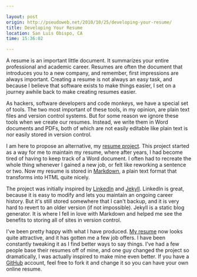 ```yaml
---

layout: post
origin: http://pseudoweb.net/2010/10/25/developing-your-resume/
title: Developing Your Resume
location: San Luis Obispo, CA
time: 15:36:02

---
```


A resume is an important little document. It summarizes your entire
professional and academic career. Resumes are often the document that
introduces you to a new company, and remember, first impressions are always
important. Creating a resume is not always an easy task, and because I believe
that software exists to make things easier, I set on a journey awhile back to
make creating resumes easier.

As hackers, software developers and code monkeys, we have a special set of
tools. The two most important of these tools, in my opinion, are plain text
files and version control systems. But for some reason we ignore these tools
when we create our resumes. Instead, we write them in Word documents and PDFs,
both of which are not easily editable like plain text is nor easily stored in
version control.

I am here to propose an alternative, my [resume project][r-src]. This project
started as a way for me to maintain my resume, where after years, I had become
tired of having to keep track of a Word document. I often had to recreate the
whole thing whenever I gained a new job, or felt like reworking a sentence or
two. Now my resume is stored in [Markdown][md], a plain text format that
transforms into HTML quite nicely.

The project was initially inspired by [LinkedIn][] and [Jekyll][]. LinkedIn is
great, because it is easy to modify and lets you maintain an ongoing career
history. But it's still stored somewhere that I can't backup, and it is very
hard to revert to an older version (if not impossible). Jekyll is a static blog
generator. It is where I fell in love with Markdown and helped me see the
benefits to storing all of sites in version control.

I've been pretty happy with what I have produced. [My resume][r] now looks
quite attractive, and it has gotten me a few job offers. I have been constantly
tweaking it as I find better ways to say things. I've had a few people base
their resumes off of mine, and one guy changed the project so dramatically, I
was actually inspired to make mine even better. If you have a [GitHub][]
account, feel free to fork it and change it so you can have your own online
resume.

[GitHub]: http://github.com
[Jekyll]: http://github.com/mojombo/jekyll
[LinkedIn]: http://linkedin.com
[md]: http://en.wikipedia.org/wiki/Markdown
[r-src]: http://github.com/icco/Resume
[r]: http://icco.github.com/Resume/

